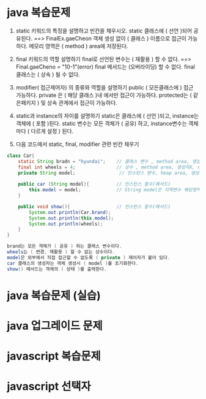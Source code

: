 # java 복습문제
>>>>>>>>>>>>>>>>>>>>>>>>>>>>>>>>>>>>>>>>>>>>>>>>>>>>>

1. static 키워드의 특징을 설명하고 빈칸을 채우시오.
static 클래스에 ( 선언 )되어 공유된다.      ==> FinalEx.gaeCheon
객체 생성 없이 ( 클래스 ) 이름으로 접근이 가능하다.
메모리 영역은 ( method ) area에 저장된다.


2. final 키워드의 역할 설명하기
final로 선언된 변수는 ( 재활용 ) 할 수 없다. ==> Final.gaeCheno = "10-1"(error)
final 메서드는 (오버라이딩) 할 수 없다.
final 클래스는 ( 상속 ) 될 수 없다.

3. modifier( 접근제어자) 의 종류와 역할을 설명하기
public ( 모든클래스에 ) 접근 가능하다.
private 은 ( 해당 클래스 )내 에서만 접근이 가능하다.
protected는 ( 같은패키지 ) 및 상속 관계에서 접근이 가능하다.

4. static과 instance의 차이를 설명하기
static은 클래스에 ( 선언 )되고, instance는 객체에 ( 포함 )된다.
static 변수는 모든 객체가 ( 공유) 하고, instance변수는 객체마다 ( 다르게 설정 ) 된다.

5. 다음 코드에서 static, final, modifier 관련 빈칸 채우기
```java
class Car{
    static String bradn = "hyundai";    // 클래스 변수 , method area, 생성자X, new X
    final int wheels = 4;               // 상수 , method area, 생성자X, new X, 변경 X
    private String model;                // 인스턴스 변수, heap area, 생성자 O, new O 
    
    public car (String model){          // 인스턴스 함수(메서드)
        this.model = model;             // String model은 지역변수 해당영역 안에서만 사용
    }

    public void show(){                 // 인스턴스 함수(메서드)
        System.out.println(Car.brand);
        System.out.println(this.model);
        System.out.println(wheels);
    }
}

brand는 모든 객체가 ( 공유 ) 하는 클래스 변수이다.
wheels는 ( 변경, 재활용 ) 할 수 없는 상수이다.
model은 외부에서 직접 접근할 수 없도록 ( private ) 제어자가 붙어 있다.
car 클래스의 생성자는 객체 생성시 ( model )를 초기화한다.
show() 메서드는 객체의 ( 상태 )를 출력한다.
```

# java 복습문제 (실습)
# java 업그레이드 문제

# javascript 복습문제
# javascript 선택자